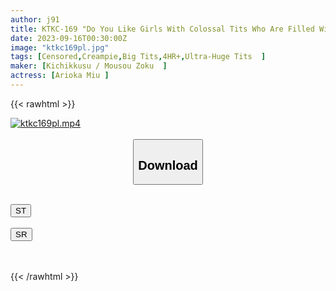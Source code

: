 ```yaml
---
author: j91
title: KTKC-169 "Do You Like Girls With Colossal Tits Who Are Filled With Pheromones?"Slut-type Glamorous 7SEX Recording 4 Hours
date: 2023-09-16T00:30:00Z
image: "ktkc169pl.jpg"
tags: [Censored,Creampie,Big Tits,4HR+,Ultra-Huge Tits	]
maker: [Kichikkusu / Mousou Zoku  ]
actress: [Arioka Miu ]
---
```



{{< rawhtml >}}

<div class="video" data-videoid="MZrYR7QrGQumXlO">
    <a href="javascript:;">
        <img src="https://my.j91.asia/posts/ktkc169pl/ktkc169pl.jpg" width="WIDTH" height="HEIGHT" alt="ktkc169pl.mp4" loading="lazy">
    </a>
</div>

<script type="text/javascript" src="https://j91.asia/asset/on-demand-st.js"></script>

<br>
  <link rel="stylesheet" href="https://j91.asia/asset/bs5.css">
  
  <center>
  <button class="btn btn-primary" type="button" data-bs-toggle="collapse" data-bs-target=".multi-collapse" aria-expanded="false" aria-controls="multiCollapseExample1 multiCollapseExample2"><h2>Download</h2></button></center>
</p>
<div class="row">
  <div class="col">
    <div class="collapse multi-collapse" id="multiCollapseExample1">
      <div class="card card-body">
	      	      <br>
<div class="buttons">  
<a href="https://streamtape.to/v/MZrYR7QrGQumXlO"><button class="btn-hover color-3"><i class="fa fa-download"></i> ST</button></a></div>
    </div>
  </div>
</div>
  <div class="col">
    <div class="collapse multi-collapse" id="multiCollapseExample2">
      <div class="card card-body">
	      <br>
<div class="buttons">
    <a href="https://streamruby.com/5kclz06zqxzj"><button class="btn-hover color-9"><i class="fa fa-download"></i> SR</button></a></div>
<br><br>
      </div>
    </div>
  </div>
</div>

{{< /rawhtml >}}